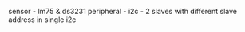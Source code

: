 sensor - lm75 & ds3231
peripheral - i2c - 2 slaves with different slave address in single i2c

<readme to follow>
